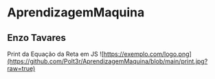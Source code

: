 # AprendizagemMaquina
## Enzo Tavares
Print da Equação da Reta em JS
![https://exemplo.com/logo.png](https://github.com/Polt3r/AprendizagemMaquina/blob/main/print.jpg?raw=true)

